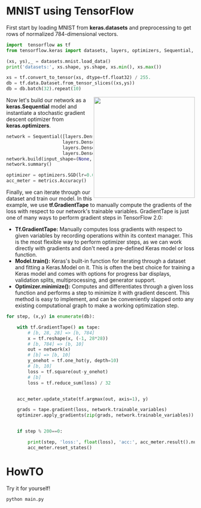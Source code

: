 # MNIST using TensorFlow

First start by loading MNIST from **keras.datasets** and preprocessing to get rows of normalized 784-dimensional vectors.

```python
import  tensorflow as tf
from tensorflow.keras import datasets, layers, optimizers, Sequential, metrics

(xs, ys),_ = datasets.mnist.load_data()
print('datasets:', xs.shape, ys.shape, xs.min(), xs.max())

xs = tf.convert_to_tensor(xs, dtype=tf.float32) / 255.
db = tf.data.Dataset.from_tensor_slices((xs,ys))
db = db.batch(32).repeat(10)
```

<img src="mnist.gif" align="right" width="270" height="270">

Now let's build our network as a **keras.Sequential** model and instantiate a stochastic gradient descent optimizer from **keras.optimizers**.

```python
network = Sequential([layers.Dense(256, activation='relu'),
                     layers.Dense(256, activation='relu'),
                     layers.Dense(256, activation='relu'),
                     layers.Dense(10)])
network.build(input_shape=(None, 28*28))
network.summary()

optimizer = optimizers.SGD(lr=0.01)
acc_meter = metrics.Accuracy()
```



Finally, we can iterate through our dataset and train our model.
In this example, we use **tf.GradientTape** to manually compute the gradients of the loss with respect to our network's trainable variables. GradientTape is just one of many ways to perform gradient steps in TensorFlow 2.0:

- **Tf.GradientTape:** Manually computes loss gradients with respect to given variables by recording operations within its context manager. This is the most flexible way to perform optimizer steps, as we can work directly with gradients and don't need a pre-defined Keras model or loss function.
- **Model.train():** Keras's built-in function for iterating through a dataset and fitting a Keras.Model on it. This is often the best choice for training a Keras model and comes with options for progress bar displays, validation splits, multiprocessing, and generator support.
- **Optimizer.minimize():** Computes and differentiates through a given loss function and performs a step to minimize it with gradient descent. This method is easy to implement, and can be conveniently slapped onto any existing computational graph to make a working optimization step.

```python
for step, (x,y) in enumerate(db):

    with tf.GradientTape() as tape:
        # [b, 28, 28] => [b, 784]
        x = tf.reshape(x, (-1, 28*28))
        # [b, 784] => [b, 10]
        out = network(x)
        # [b] => [b, 10]
        y_onehot = tf.one_hot(y, depth=10)
        # [b, 10]
        loss = tf.square(out-y_onehot)
        # [b]
        loss = tf.reduce_sum(loss) / 32


    acc_meter.update_state(tf.argmax(out, axis=1), y)

    grads = tape.gradient(loss, network.trainable_variables)
    optimizer.apply_gradients(zip(grads, network.trainable_variables))


    if step % 200==0:

        print(step, 'loss:', float(loss), 'acc:', acc_meter.result().numpy())
        acc_meter.reset_states()
```

# HowTO

Try it for yourself!

```
python main.py
``` 
